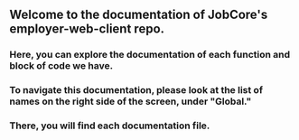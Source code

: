 ## Welcome to the documentation of JobCore's employer-web-client repo.

### Here, you can explore the documentation of each function and block of code we have.

### To navigate this documentation, please look at the list of names on the right side of the screen, under "Global."

### There, you will find each documentation file.